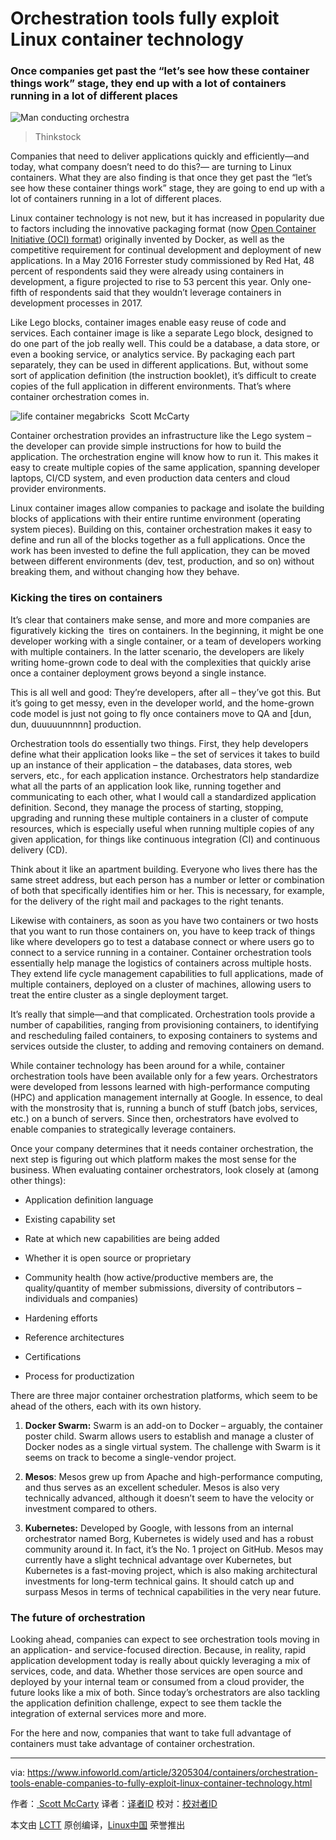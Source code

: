 Orchestration tools fully exploit Linux container technology
============================================================

### Once companies get past the “let’s see how these container things work” stage, they end up with a lot of containers running in a lot of different places

![Man conducting orchestra](https://images.techhive.com/images/article/2014/07/453571173-100363796-large.jpg)
>Thinkstock

Companies that need to deliver applications quickly and efficiently—and today, what company doesn’t need to do this?— are turning to Linux containers. What they are also finding is that once they get past the “let’s see how these container things work” stage, they are going to end up with a lot of containers running in a lot of different places.

Linux container technology is not new, but it has increased in popularity due to factors including the innovative packaging format (now [Open Container Initiative (OCI) format][3]) originally invented by Docker, as well as the competitive requirement for continual development and deployment of new applications. In a May 2016 Forrester study commissioned by Red Hat, 48 percent of respondents said they were already using containers in development, a figure projected to rise to 53 percent this year. Only one-fifth of respondents said that they wouldn’t leverage containers in development processes in 2017.

Like Lego blocks, container images enable easy reuse of code and services. Each container image is like a separate Lego block, designed to do one part of the job really well. This could be a database, a data store, or even a booking service, or analytics service. By packaging each part separately, they can be used in different applications. But, without some sort of application definition (the instruction booklet), it’s difficult to create copies of the full application in different environments. That’s where container orchestration comes in.

![life container megabricks](https://images.idgesg.net/images/article/2017/08/life-container-megabricks-100732136-large.jpg)
 Scott McCarty

Container orchestration provides an infrastructure like the Lego system – the developer can provide simple instructions for how to build the application. The orchestration engine will know how to run it. This makes it easy to create multiple copies of the same application, spanning developer laptops, CI/CD system, and even production data centers and cloud provider environments.

Linux container images allow companies to package and isolate the building blocks of applications with their entire runtime environment (operating system pieces). Building on this, container orchestration makes it easy to define and run all of the blocks together as a full applications. Once the work has been invested to define the full application, they can be moved between different environments (dev, test, production, and so on) without breaking them, and without changing how they behave.

### Kicking the tires on containers

It’s clear that containers make sense, and more and more companies are figuratively kicking the  tires on containers. In the beginning, it might be one developer working with a single container, or a team of developers working with multiple containers. In the latter scenario, the developers are likely writing home-grown code to deal with the complexities that quickly arise once a container deployment grows beyond a single instance.

This is all well and good: They’re developers, after all – they’ve got this. But it’s going to get messy, even in the developer world, and the home-grown code model is just not going to fly once containers move to QA and [dun, dun, duuuuunnnnn] production.

Orchestration tools do essentially two things. First, they help developers define what their application looks like – the set of services it takes to build up an instance of their application – the databases, data stores, web servers, etc., for each application instance. Orchestrators help standardize what all the parts of an application look like, running together and communicating to each other, what I would call a standardized application definition. Second, they manage the process of starting, stopping, upgrading and running these multiple containers in a cluster of compute resources, which is especially useful when running multiple copies of any given application, for things like continuous integration (CI) and continuous delivery (CD).


Think about it like an apartment building. Everyone who lives there has the same street address, but each person has a number or letter or combination of both that specifically identifies him or her. This is necessary, for example, for the delivery of the right mail and packages to the right tenants.

Likewise with containers, as soon as you have two containers or two hosts that you want to run those containers on, you have to keep track of things like where developers go to test a database connect or where users go to connect to a service running in a container. Container orchestration tools essentially help manage the logistics of containers across multiple hosts. They extend life cycle management capabilities to full applications, made of multiple containers, deployed on a cluster of machines, allowing users to treat the entire cluster as a single deployment target.

It’s really that simple—and that complicated. Orchestration tools provide a number of capabilities, ranging from provisioning containers, to identifying and rescheduling failed containers, to exposing containers to systems and services outside the cluster, to adding and removing containers on demand.

While container technology has been around for a while, container orchestration tools have been available only for a few years. Orchestrators were developed from lessons learned with high-performance computing (HPC) and application management internally at Google. In essence, to deal with the monstrosity that is, running a bunch of stuff (batch jobs, services, etc.) on a bunch of servers. Since then, orchestrators have evolved to enable companies to strategically leverage containers.

Once your company determines that it needs container orchestration, the next step is figuring out which platform makes the most sense for the business. When evaluating container orchestrators, look closely at (among other things):

*   Application definition language

*   Existing capability set

*   Rate at which new capabilities are being added

*   Whether it is open source or proprietary

*   Community health (how active/productive members are, the quality/quantity of member submissions, diversity of contributors – individuals and companies)

*   Hardening efforts

*   Reference architectures

*   Certifications

*   Process for productization

There are three major container orchestration platforms, which seem to be ahead of the others, each with its own history.

1.  **Docker Swarm:** Swarm is an add-on to Docker – arguably, the container poster child. Swarm allows users to establish and manage a cluster of Docker nodes as a single virtual system. The challenge with Swarm is it seems on track to become a single-vendor project.

2.  **Mesos**: Mesos grew up from Apache and high-performance computing, and thus serves as an excellent scheduler. Mesos is also very technically advanced, although it doesn’t seem to have the velocity or investment compared to others.

3.  **Kubernetes:** Developed by Google, with lessons from an internal orchestrator named Borg, Kubernetes is widely used and has a robust community around it. In fact, it’s the No. 1 project on GitHub. Mesos may currently have a slight technical advantage over Kubernetes, but Kubernetes is a fast-moving project, which is also making architectural investments for long-term technical gains. It should catch up and surpass Mesos in terms of technical capabilities in the very near future.

### The future of orchestration

Looking ahead, companies can expect to see orchestration tools moving in an application- and service-focused direction. Because, in reality, rapid application development today is really about quickly leveraging a mix of services, code, and data. Whether those services are open source and deployed by your internal team or consumed from a cloud provider, the future looks like a mix of both. Since today’s orchestrators are also tackling the application definition challenge, expect to see them tackle the integration of external services more and more.

For the here and now, companies that want to take full advantage of containers must take advantage of container orchestration.

--------------------------------------------------------------------------------

via: https://www.infoworld.com/article/3205304/containers/orchestration-tools-enable-companies-to-fully-exploit-linux-container-technology.html

作者：[ Scott McCarty][a]
译者：[译者ID](https://github.com/译者ID)
校对：[校对者ID](https://github.com/校对者ID)

本文由 [LCTT](https://github.com/LCTT/TranslateProject) 原创编译，[Linux中国](https://linux.cn/) 荣誉推出

[a]:https://www.infoworld.com/author/Scott-McCarty/
[1]:https://www.infoworld.com/article/3204171/what-is-docker-linux-containers-explained.html#tk.ifw-infsb
[2]:https://www.infoworld.com/resources/16373/application-virtualization/the-beginners-guide-to-docker.html#tk.ifw-infsb
[3]:https://github.com/opencontainers/image-spec
